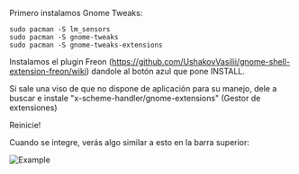 Primero instalamos Gnome Tweaks:

```
sudo pacman -S lm_sensors
sudo pacman -S gnome-tweaks
sudo pacman -S gnome-tweaks-extensions
```

Instalamos el plugin Freon (https://github.com/UshakovVasilii/gnome-shell-extension-freon/wiki) dandole al botón azul que pone INSTALL.

Si sale una viso de que no dispone de aplicación para su manejo, dele a buscar e instale "x-scheme-handler/gnome-extensions" (Gestor de extensiones)

Reinicie!

Cuando se integre, verás algo similar a esto en la barra superior:

![Example](https://camo.githubusercontent.com/e4d90cc20ca314f4a1fb3087f52e233d1ba7cb1be214ba41967c5c4dd101a384/68747470733a2f2f7261772e6769746875622e636f6d2f557368616b6f76566173696c69692f676e6f6d652d7368656c6c2d657874656e73696f6e2d6672656f6e2f6d61737465722f696d672f70616e656c5f6d656e752e6a7067)
